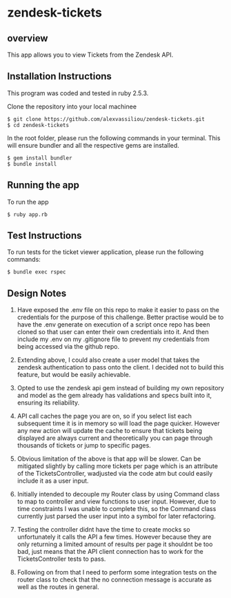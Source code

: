 # zendesk-tickets
## overview

This app allows you to view Tickets from the Zendesk API.

## Installation Instructions

This program was coded and tested in ruby 2.5.3.

Clone the repository into your local machinee

    $ git clone https://github.com/alexvassiliou/zendesk-tickets.git
    $ cd zendesk-tickets

In the root folder, please run the following commands in your terminal. This will ensure bundler and all the respective gems are installed.

    $ gem install bundler
    $ bundle install
    
    
## Running the app
To run the app

    $ ruby app.rb 

## Test Instructions
To run tests for the ticket viewer application, please run the following commands:

    $ bundle exec rspec
    
## Design Notes

1. Have exposed the .env file on this repo to make it easier to pass on the credentials for the purpose of this challenge.  Better practise would be to have the .env generate on execution of a script once repo has been cloned so that user can enter their own credentials into it.  And then include my .env on my .gitignore file to prevent my credentials from being accessed via the github repo.

2. Extending above, I could also create a user model that takes the zendesk authentication to pass onto the client.  I decided not to build this feature, but would be easily achievable.

3. Opted to use the zendesk api gem instead of building my own repository and model as the gem already has validations and specs built into it, ensuring its reliability.

4. API call caches the page you are on, so if you select list each subsequent time it is in memory so will load the page quicker.  However any new action will update the cache to ensure that tickets being displayed are always current and theoretically you can page through thousands of tickets or jump to specific pages.

5. Obvious limitation of the above is that app will be slower.  Can be mitigated slightly by calling more tickets per page which is an attribute of the TicketsController, wadjusted via the code atm but could easily include it as a user input.

6. Initially intended to decouple my Router class by using Command class to map to controller and view functions to user input.  However, due to time constraints I was unable to complete this, so the Command class currently just parsed the user input into a symbol for later refactoring.

7. Testing the controller didnt have the time to create mocks so unfortunately it calls the API a few times.  However because they are only returning a limited amount of results per page it shouldnt be too bad, just means that the API client connection has to work for the TicketsController tests to pass.

8. Following on from that I need to perform some integration tests on the router class to check that the no connection message is accurate as well as the routes in general.
